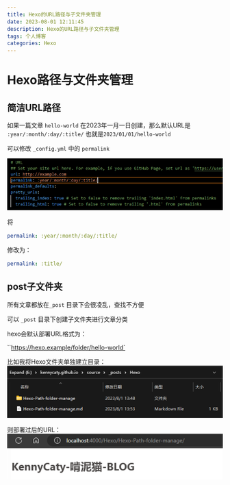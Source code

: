 ```yaml
---
title: Hexo的URL路径与子文件夹管理
date: 2023-08-01 12:11:45
description: Hexo的URL路径与子文件夹管理
tags: 个人博客
categories: Hexo
---
```


# Hexo路径与文件夹管理

## 简洁URL路径

如果一篇文章 `hello-world` 在2023年一月一日创建，那么默认URL是 `:year/:month/:day/:title/` 也就是`2023/01/01/hello-world`

可以修改 `_config.yml` 中的 `permalink`

![image-20230801134854889](./Hexo-Path-folder-manage/image-20230801134854889.png)

将

```yml
permalink: :year/:month/:day/:title/
```

修改为：

```yml
permalink: :title/
```





## post子文件夹

所有文章都放在`_post` 目录下会很凌乱，查找不方便

可以 `_post` 目录下创建子文件夹进行文章分类

hexo会默认部署URL格式为：

``https://hexo.example/folder/hello-world`



比如我将Hexo文件夹单独建立目录：
![image-20230801135427569](./Hexo-Path-folder-manage/image-20230801135427569.png)

则部署过后的URL：
![image-20230801135602966](./Hexo-Path-folder-manage/image-20230801135602966.png)